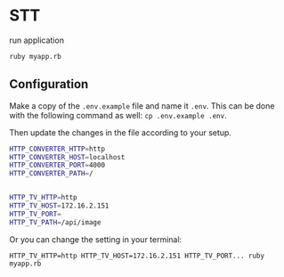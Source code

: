# STT

run application
```bash
ruby myapp.rb
```



## Configuration

Make a copy of the `.env.example` file and name it `.env`. This can be done with the following command as well: `cp .env.example .env`.

Then update the changes in the file according to your setup.

```bash
HTTP_CONVERTER_HTTP=http
HTTP_CONVERTER_HOST=localhost
HTTP_CONVERTER_PORT=4000
HTTP_CONVERTER_PATH=/


HTTP_TV_HTTP=http
HTTP_TV_HOST=172.16.2.151
HTTP_TV_PORT=
HTTP_TV_PATH=/api/image
```

Or you can change the setting in your terminal:

`HTTP_TV_HTTP=http HTTP_TV_HOST=172.16.2.151 HTTP_TV_PORT... ruby myapp.rb`